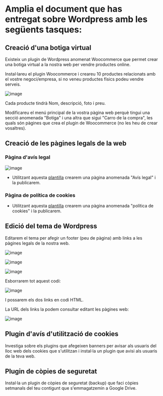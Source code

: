 # Amplia el document que has entregat sobre Wordpress amb les següents tasques:

## Creació d'una botiga virtual

Existeix un plugin de Wordpress anomenat Woocommerce que permet crear una botiga virtual a la nostra web per vendre productes online.

Instal·lareu el plugin Woocommerce i creareu 10 productes relacionats amb el vostre negoci/empresa, si no veneu productes físics podeu vendre serveis.

![image](https://github.com/user-attachments/assets/e2cb5ba2-71c8-4eef-8ef0-a9ef8ac5d824)

Cada producte tindrà Nom, descripció, foto i preu.

Modificareu el menú principal de la vostra pàgina web perquè tingui una secció anomenada "Botiga" i una altra que sigui "Carro de la compra", les quals són pàgines que crea el plugin de Woocommerce (no les heu de crear vosaltres).

## Creació de les pàgines legals de la web

### Pàgina d'avís legal

![image](https://github.com/user-attachments/assets/81db23d4-9eac-40d6-a580-f793eb26ad65)

- Utilitzant aquesta [plantilla](https://textos-legales.edgartamarit.com/plantilla-aviso-legal-condiciones-generales-uso/) crearem una pàgina anomenada "Avís legal" i la publicarem.

### Pàgina de política de cookies

- Utilitzant aquesta [plantilla](https://textos-legales.edgartamarit.com/plantilla-politica-cookies-pagina-web/) crearem una pàgina anomenada "política de cookies" i la publicarem.

## Edició del tema de Wordpress

Editarem el tema per afegir un footer (peu de pàgina) amb links a les pàgines legals de la nostra web.

![image](https://github.com/user-attachments/assets/31b11156-7ec9-4080-a738-844b479a43b4)

![image](https://github.com/user-attachments/assets/1af761e2-e9d0-4b1e-b047-8f04b76ffbf8)

![image](https://github.com/user-attachments/assets/8b98235d-0e5a-4e44-b00e-3a4ddd913cb1)

Esborrarem tot aquest codi:

![image](https://github.com/user-attachments/assets/f7fd43e4-8c39-47ce-98c0-503885c3ff36)

I possarem els dos links en codi HTML.

La URL dels links la podem consultar editant les pàgines web:

![image](https://github.com/user-attachments/assets/91b40b0d-bb0f-4cba-9725-713e946c9d80)

## Plugin d'avís d'utilització de cookies

Investiga sobre els plugins que afegeixen banners per avisar als usuaris del lloc web dels cookies que s'utilitzan i instal·la un plugin que avisi als usuaris de la teva web.

## Plugin de còpies de seguretat

Instal·la un plugin de còpies de seguretat (backup) que faci còpies setmanals del teu contigunt que s'emmagatzemin a Google Drive.


